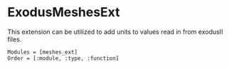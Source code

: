 # ExodusMeshesExt
This extension can be utilized to add units to values read in from exodusII files.

```@autodocs
Modules = [meshes_ext]
Order = [:module, :type, :function]
```
